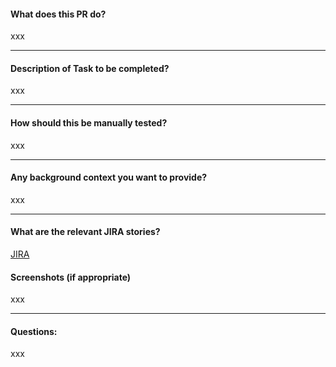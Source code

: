 #### What does this PR do?

xxx

---

#### Description of Task to be completed?

xxx

---

#### How should this be manually tested?

xxx

---

#### Any background context you want to provide?

xxx

---

#### What are the relevant JIRA stories?

[JIRA](https://olusola.atlassian.net/jira/software/projects/TA/boards/1)

#### Screenshots (if appropriate)

xxx

---

#### Questions:

xxx